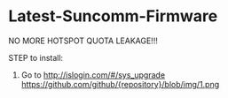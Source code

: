 # Latest-Suncomm-Firmware

NO MORE HOTSPOT QUOTA LEAKAGE!!!

STEP to install:

1. Go to http://islogin.com/#/sys_upgrade
   https://github.com/github/{repository}/blob/img/1.png
